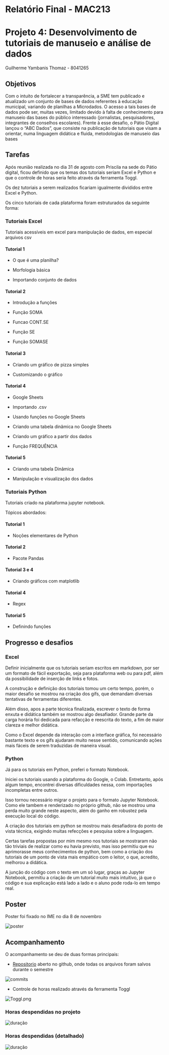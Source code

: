 # Relatório Final - MAC213
# Projeto 4: Desenvolvimento de tutoriais de manuseio e análise de dados
Guilherme Yambanis Thomaz - 8041265

## Objetivos

Com o intuito de fortalecer a transparência, a SME tem publicado e atualizado um conjunto de bases de dados referentes à educação municipal, variando de planilhas a Microdados. O acesso a tais bases de dados pode ser, muitas vezes, limitado devido à falta de conhecimento para manuseio das bases do público interessado (jornalistas, pesquisadores, integrantes de conselhos escolares). Frente à esse desafio, o Pátio Digital lançou o “ABC Dados”, que consiste na publicação de tutoriais que visam a orientar, numa linguagem didática e fluida, metodologias de manuseio das bases


## Tarefas

Após reunião realizada no dia 31 de agosto com Priscila na sede do Pátio digital, ficou definido que os temas dos tutoriais seriam Excel e Python e que o controle de horas seria feito através da ferramenta Toggl.

Os dez tutoriais a serem realizados ficariam igualmente divididos entre Excel e Python.

Os cinco tutoriais de cada plataforma foram estruturados da seguinte forma:

### Tutoriais Excel

Tutoriais acessíveis em excel para manipulação de dados, em especial arquivos csv

#### Tutorial 1

* O que é uma planilha? 

* Morfologia básica

* Importando conjunto de dados

#### Tutorial 2

* Introdução a funções

* Função SOMA

* Funcao CONT.SE

* Função SE

* Função SOMASE

#### Tutorial 3

* Criando um gráfico de pizza simples

* Customizando o gráfico

#### Tutorial 4

* Google Sheets

* Importando .csv

* Usando funções no Google Sheets

* Criando uma tabela dinâmica no Google Sheets

* Criando um gráfico a partir dos dados

* Função FREQUÊNCIA

#### Tutorial 5

* Criando uma tabela Dinâmica

* Manipulação e visualização dos dados

### Tutoriais Python

Tutoriais criado na plataforma jupyter notebook.

Tópicos abordados:

#### Tutorial 1

* Noções elementares de Python

#### Tutorial 2

* Pacote Pandas

#### Tutorial 3 e 4

* Criando gráficos com matplotlib

#### Tutorial 4

* Regex

#### Tutorial 5

* Definindo funções

## Progresso e desafios

### Excel

Definir inicialmente que os tutoriais seriam escritos em markdown, por ser um formato de fácil exportação, seja para plataforma web ou para pdf, além da possibilidade de inserção de links e fotos.

A construção e definição dos tutoriais tomou um certo tempo, porém, o maior desafio se mostrou na criação dos gifs, que demandam diversas tentativas de ferramentas diferentes.

Além disso, apos a parte técnica finalizada, escrever o texto de forma enxuta e didática também se mostrou algo desafiador. Grande parte da carga horária foi dedicada para refacção e reescrita do texto, a fim de maior clareza e melhor didática.

Como o Excel depende da interação com a interface gráfica, foi necessário bastante texto e os gifs ajudaram muito nesse sentido, comunicando ações mais fáceis de serem traduzidas de maneira visual.

### Python

Já para os tutoriais em Python, preferi o formato Notebook. 

Iniciei os tutoriais usando a plataforma do Google, o Colab. Entretanto, após algum tempo, encontrei diversas dificuldades nessa, com importações incompletas entre outros.

Isso tornou necessário migrar o projeto para o formato Jupyter Notebook. Como ele tambem e renderizado no próprio github, não se mostrou uma perda muito grande neste aspecto, além do ganho em robustez pela execução local do código.

A criação dos tutoriais em python se mostrou mais desafiadora do ponto de vista técnica, exigindo muitas refecções e pesquisa sobre a linguagem.

Certas tarefas propostas por mim mesmo nos tutoriais se mostraram não tão triviais de realizar como eu havia previsto, mas isso permitiu que eu aprimorasse meus conhecimentos de python, bem como a criação dos tutoriais de um ponto de vista mais empático com o leitor, o que, acredito, melhorou a didática.

A junção do código com o texto em um só lugar, graças ao Jupyter Notebook, permitiu a criação de um tutorial muito mais intuitivo, já que o código e sua explicação está lado a lado e o aluno pode roda-lo em tempo real.

## Poster

Poster foi fixado no IME no dia 8 de novembro

![poster](IMG/Poster.png)

## Acompanhamento

O acompanhamento se deu de duas formas principais:

* [Repositorio](https://github.com/yambanis/MAC213) aberto no github, onde todas os arquivos foram salvos durante o semestre

![commits](IMG/Commits.png)

* Controle de horas realizado através da ferramenta Toggl

![Toggl.png](IMG/Toggl.png)

### Horas despendidas no projeto

![duração](IMG/Duração.png)

### Horas despendidas (detalhado)

![duração](IMG/detalhado.png)
